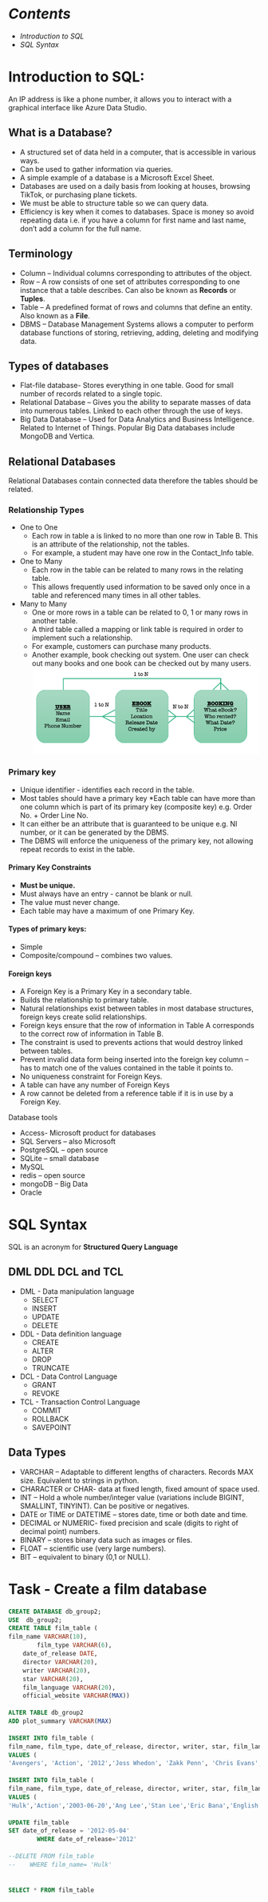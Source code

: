 # *Contents*
* *Introduction to SQL*
* *SQL Syntax*

# Introduction to SQL:
An IP address is like a phone number, it allows you to interact with a graphical interface like Azure Data Studio. 

## What is a Database?
* A structured set of data held in a computer, that is accessible in various ways.
* Can be used to gather information via queries. 
* A simple example of a database is a Microsoft Excel Sheet. 
* Databases are used on a daily basis from looking at houses, browsing TikTok, or purchasing plane tickets.
* We must be able to structure table so we can query data. 
* Efficiency is key when it comes to databases. Space is money so avoid repeating data i.e. if you have a column for first name and last name, don’t add a column for the full name. 

## Terminology 
* Column – Individual columns corresponding to attributes of the object. 
* Row – A row consists of one set of attributes corresponding to one instance that a table describes. Can also be known as **Records** or **Tuples**.
* Table – A predefined format of rows and columns that define an entity. Also known as a **File**. 
* DBMS – Database Management Systems allows a computer to perform database functions of storing, retrieving, adding, deleting and modifying data. 


## Types of databases
* Flat-file database- Stores everything in one table. Good for small number of records related to a single topic.
* Relational Database – Gives you the ability to separate masses of data into numerous tables. Linked to each other through the use of keys. 
* Big Data Database – Used for Data Analytics and Business Intelligence. Related to Internet of Things. Popular Big Data databases include MongoDB and Vertica. 

## Relational Databases
Relational Databases contain connected data therefore the tables should be related.  

### Relationship Types
* One to One
  * Each row in table a is linked to no more than one row in Table B. This is an attribute of the relationship, not the tables. 
  * For example, a student may have one row in the Contact_Info table.
* One to Many 
  * Each row in the table can be related to many rows in the relating table. 
  * This allows frequently used information to be saved only once in a table and referenced many times in all other tables.
* Many to Many
  * One or more rows in a table can be related to 0, 1 or many rows in another table. 
  * A third table called a mapping or link table is required in order to implement such a relationship. 
  * For example, customers can purchase many products.
  * Another example, book checking out system. One user can check out many books and one book can be checked out by many users.
![ERD](https://github.com/A-Ahmed100216/Eng74_Week2/blob/main/Images/ERD.png) 

### Primary key
* Unique identifier - identifies each record in the table.
* Most tables should have a primary key
*Each table can have more than one column which is part of its primary key (composite key) e.g. Order No. + Order Line No. 
* It can either be an attribute that is guaranteed to be unique e.g. NI number, or it can be generated by the DBMS.
* The DBMS will enforce the uniqueness of the primary key, not allowing repeat records to exist in the table. 

#### Primary Key Constraints 
* **Must be unique.**
* Must always have an entry - cannot be blank or null.
* The value must never change.
* Each table may have a maximum of one Primary Key. 

#### Types of primary keys:
* Simple
* Composite/compound – combines two values.

#### Foreign keys 
* A Foreign Key is a Primary Key in a secondary table. 
* Builds the relationship to primary table.  
* Natural relationships exist between tables in most database structures, foreign keys create solid relationships.
* Foreign keys ensure that the row of information in Table A corresponds to the correct row of information in Table B.
* The constraint is used to prevents actions that would destroy linked between tables.
* Prevent invalid data form being inserted into the foreign key column – has to match one of the values contained in the table it points to.
* No uniqueness constraint for Foreign Keys.
* A table can have any number of Foreign Keys
* A row cannot be deleted from a reference table if it is in use by a Foreign Key. 

Database tools
* Access- Microsoft product for databases 
* SQL Servers – also Microsoft
* PostgreSQL – open source 
* SQLite – small database
* MySQL 
* redis – open source 
* mongoDB – Big Data 
* Oracle


# SQL Syntax 
SQL is an acronym for **Structured Query Language** 

## DML DDL DCL and TCL
* DML - Data manipulation language 
  * SELECT
  * INSERT
  * UPDATE
  * DELETE
* DDL - Data definition language 
  * CREATE
  * ALTER 
  * DROP
  * TRUNCATE
* DCL - Data Control Language 
  * GRANT 
  * REVOKE
* TCL - Transaction Control Language
  * COMMIT
  * ROLLBACK 
  * SAVEPOINT

## Data Types 
* VARCHAR – Adaptable to different lengths of characters. Records MAX size. Equivalent to strings in python. 
* CHARACTER or CHAR- data at fixed length, fixed amount of space used.
* INT – Hold a whole number/integer value (variations include BIGINT, SMALLINT, TINYINT). Can be positive or negatives.
 * DATE or TIME or DATETIME – stores date, time or both date and time. 
* DECIMAL or NUMERIC- fixed precision and scale (digits to right of decimal point) numbers.
* BINARY – stores binary data such as images or files.
* FLOAT – scientific use (very large numbers).
* BIT – equivalent to binary (0,1 or NULL).

# Task - Create a film database
```sql
CREATE DATABASE db_group2;
USE  db_group2;
CREATE TABLE film_table (
film_name VARCHAR(10),
        film_type VARCHAR(6),
  	date_of_release DATE,
	director VARCHAR(20),
	writer VARCHAR(20),
	star VARCHAR(20),
	film_language VARCHAR(20),
	official_website VARCHAR(MAX))

ALTER TABLE db_group2
ADD plot_summary VARCHAR(MAX)

INSERT INTO film_table (
film_name, film_type, date_of_release, director, writer, star, film_language, official_website, plot_summary)
VALUES (
'Avengers', 'Action', '2012','Joss Whedon', 'Zakk Penn', 'Chris Evans', 'English', 'https://www.marvel.com/movies/the-avengers', 'When an unexpected enemy emerges that threatens global safety and security, Nick Fury, Director of the international peacekeeping agency known as S.H.I.E.L.D., finds himself in need of a team to pull the world back from the brink of disaster. Spanning the globe, a daring recruitment effort begins.')

INSERT INTO film_table (
film_name, film_type, date_of_release, director, writer, star, film_language, official_website, plot_summary)
VALUES (
'Hulk','Action','2003-06-20','Ang Lee','Stan Lee','Eric Bana','English','https://www.marvel.com/characters/hulk-bruce-banner','Bruce Banner, a genetics researcher with a tragic past, suffers an accident that causes him to transform into a raging green monster when he gets angry.')

UPDATE film_table
SET date_of_release = '2012-05-04'
        WHERE date_of_release='2012'

--DELETE FROM film_table
--    WHERE film_name= 'Hulk'


SELECT * FROM film_table
```

